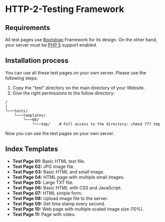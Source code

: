# HTTP-2-Testing Framework

## Requirements
All test pages use [Bootstrap](http://getbootstrap.com/) Framework for its design. On the other hand, your server must be [PHP 5](http://php.net/) support enabled. 


## Installation process
You can use all these test pages on your own server. Please use the following steps:

1. Copy the "test" directory on the main directory of your Website.
2. Give the right permissions to the follow directory:
```
/
|
└───tests/
    └───templates/
        └───08/         
            └───tmp/    # Full access to the directory: chmod 777 tmp
```

Now you can use the test pages on your own server.


## Index Templates
- **Test Page 01:** Basic HTML text file.
- **Test Page 02:** JPG image file.
- **Test Page 03:** Basic HTML and small image.
- **Test Page 04:** HTML page with multiple small images.
- **Test Page 05:** Large TXT file.
- **Test Page 06:** Basic HTML with CSS and JavaScript.
- **Test Page 07:** HTML simple form.
- **Test Page 08:** Upload image file to the server.
- **Test Page 09:** Get time stamp every second.
- **Test Page 10:** Web page with multiple scaled image size (10%).
- **Test Page 11:** Page with video.